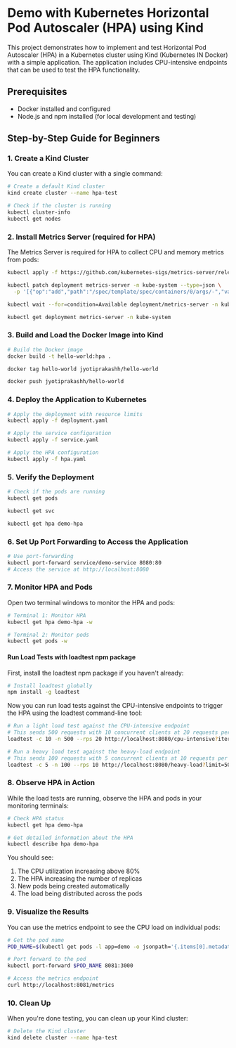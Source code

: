 # Demo with Kubernetes Horizontal Pod Autoscaler (HPA) using Kind

This project demonstrates how to implement and test Horizontal Pod Autoscaler (HPA) in a Kubernetes cluster using Kind (Kubernetes IN Docker) with a simple application. The application includes CPU-intensive endpoints that can be used to test the HPA functionality.

## Prerequisites

- Docker installed and configured
- Node.js and npm installed (for local development and testing)

## Step-by-Step Guide for Beginners

### 1. Create a Kind Cluster

You can create a Kind cluster with a single command:

```bash
# Create a default Kind cluster
kind create cluster --name hpa-test

# Check if the cluster is running
kubectl cluster-info
kubectl get nodes
```

### 2. Install Metrics Server (required for HPA)

The Metrics Server is required for HPA to collect CPU and memory metrics from pods:

```bash
kubectl apply -f https://github.com/kubernetes-sigs/metrics-server/releases/latest/download/components.yaml

kubectl patch deployment metrics-server -n kube-system --type=json \
  -p '[{"op":"add","path":"/spec/template/spec/containers/0/args/-","value":"--kubelet-insecure-tls"}]'

kubectl wait --for=condition=Available deployment/metrics-server -n kube-system --timeout=300s

kubectl get deployment metrics-server -n kube-system
```

### 3. Build and Load the Docker Image into Kind

```bash
# Build the Docker image
docker build -t hello-world:hpa .

docker tag hello-world jyotiprakashh/hello-world

docker push jyotiprakashh/hello-world
```

### 4. Deploy the Application to Kubernetes

```bash
# Apply the deployment with resource limits
kubectl apply -f deployment.yaml

# Apply the service configuration
kubectl apply -f service.yaml

# Apply the HPA configuration
kubectl apply -f hpa.yaml

```

### 5. Verify the Deployment

```bash
# Check if the pods are running
kubectl get pods

kubectl get svc

kubectl get hpa demo-hpa
```

### 6. Set Up Port Forwarding to Access the Application

```bash
# Use port-forwarding
kubectl port-forward service/demo-service 8080:80
# Access the service at http://localhost:8080
```

### 7. Monitor HPA and Pods

Open two terminal windows to monitor the HPA and pods:

```bash
# Terminal 1: Monitor HPA
kubectl get hpa demo-hpa -w

# Terminal 2: Monitor pods
kubectl get pods -w
```

#### Run Load Tests with loadtest npm package

First, install the loadtest npm package if you haven't already:

```bash
# Install loadtest globally
npm install -g loadtest
```

Now you can run load tests against the CPU-intensive endpoints to trigger the HPA using the loadtest command-line tool:

```bash
# Run a light load test against the CPU-intensive endpoint
# This sends 500 requests with 10 concurrent clients at 20 requests per second
loadtest -c 10 -n 500 --rps 20 http://localhost:8080/cpu-intensive?iterations=42

# Run a heavy load test against the heavy-load endpoint
# This sends 100 requests with 5 concurrent clients at 10 requests per second
loadtest -c 5 -n 100 --rps 10 http://localhost:8080/heavy-load?limit=500000
```

### 8. Observe HPA in Action

While the load tests are running, observe the HPA and pods in your monitoring terminals:

```bash
# Check HPA status
kubectl get hpa demo-hpa

# Get detailed information about the HPA
kubectl describe hpa demo-hpa
```

You should see:
1. The CPU utilization increasing above 80%
2. The HPA increasing the number of replicas
3. New pods being created automatically
4. The load being distributed across the pods

### 9. Visualize the Results

You can use the metrics endpoint to see the CPU load on individual pods:

```bash
# Get the pod name
POD_NAME=$(kubectl get pods -l app=demo -o jsonpath='{.items[0].metadata.name}')

# Port forward to the pod
kubectl port-forward $POD_NAME 8081:3000

# Access the metrics endpoint
curl http://localhost:8081/metrics
```

### 10. Clean Up

When you're done testing, you can clean up your Kind cluster:

```bash
# Delete the Kind cluster
kind delete cluster --name hpa-test